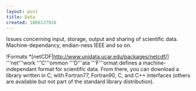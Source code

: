 ```yaml
---
layout: post
title: Data
created: 1086137926
---
```

Issues concerning input, storage, output and sharing of scientific data.  Machine-dependancy, endian-ness IEEE and so on.

!Formats
*[netCDF|http://www.unidata.ucar.edu/packages/netcdf/] '''net'''work '''C'''ommon '''D'''ata '''F'''ormat defines a machine-independant format for scientific data.  From there, you can download a library written in C, with Fortran77, Fortran90, C, and C++ interfaces (others are available but not part of the standard library distribution).
